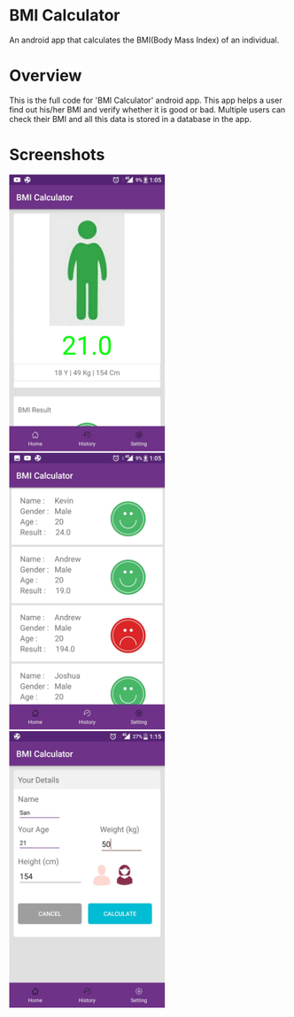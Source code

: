# BMI Calculator
An android app that calculates the BMI(Body Mass Index) of an individual.

# Overview
This is the full code for 'BMI Calculator' android app. This app helps a user find out his/her BMI and verify whether it is good or bad. Multiple users can check their BMI and all this data is stored in a database in the app.

# Screenshots
<img src="https://github.com/KevinGThomas/BMI-Calculator/blob/master/screenshots/Home.jpeg" height="500"> <img src="https://github.com/KevinGThomas/BMI-Calculator/blob/master/screenshots/History.jpeg" height="500"> <img src="https://github.com/KevinGThomas/BMI-Calculator/blob/master/screenshots/Setting.jpeg" height="500">


